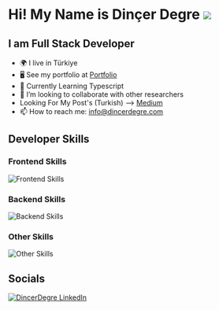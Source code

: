 # Hi! My Name is Dinçer Degre ![](https://github.githubassets.com/images/icons/emoji/unicode/1f44b.png)

## I am Full Stack Developer

- 🌍 I live in Türkiye
- 🖥️ See my portfolio at <a target="_blank" rel="noreferrer" href="https://www.dincerdegre.com">Portfolio</a>
- 🌱 Currently Learning Typescript
- 👯 I’m looking to collaborate with other researchers
- Looking For My Post's (Turkish) --> [Medium](https://medium.com/dincerdegre)
- 📫 How to reach me: info@dincerdegre.com

## Developer Skills

### Frontend Skills

![Frontend Skills](https://skillicons.dev/icons?i=html,css,js,sass,tailwind,react,next,jquery)

### Backend Skills

![Backend Skills](https://skillicons.dev/icons?i=php,nodejs,express,mysql,postgres,mongo)

### Other Skills

![Other Skills](https://skillicons.dev/icons?i=linux,git,github,vscode,postman,wordpress)

## Socials
[![DincerDegre LinkedIn](https://skillicons.dev/icons?i=linkedin)](https://www.linkedin.com/in/din%C3%A7er-de%C4%9Fre-277567185/)
